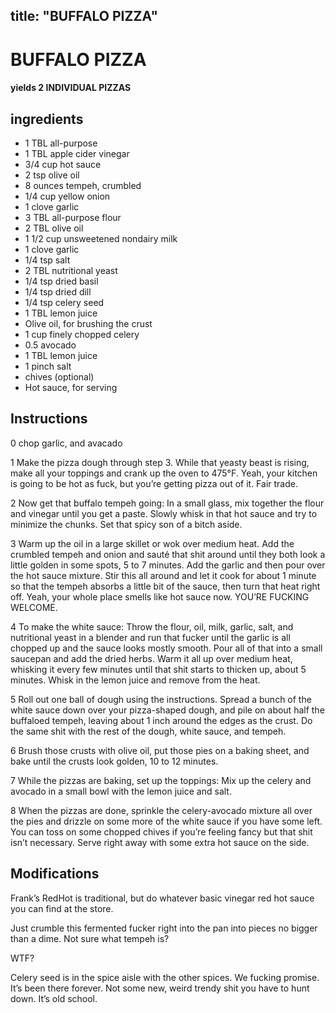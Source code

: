 

title: "BUFFALO PIZZA"
---
# BUFFALO PIZZA



#### yields  2 INDIVIDUAL PIZZAS


## ingredients
* 1 TBL all-purpose 
* 1 TBL apple cider vinegar 
* 3/4 cup hot sauce 
* 2 tsp olive oil 
* 8 ounces tempeh, crumbled 
* 1/4 cup yellow onion 
* 1 clove garlic 
* 3 TBL all-purpose flour 
* 2 TBL olive oil 
* 1 1/2 cup unsweetened nondairy milk 
* 1 clove garlic 
* 1/4 tsp salt 
* 2 TBL nutritional yeast 
* 1/4 tsp dried basil 
* 1/4 tsp dried dill 
* 1/4 tsp celery seed 
* 1 TBL lemon juice 
* Olive oil, for brushing the crust 
* 1 cup finely chopped celery 
* 0.5 avocado 
* 1 TBL lemon juice 
* 1 pinch salt 
* chives (optional)
* Hot sauce, for serving 



## Instructions
0 chop garlic, and avacado

1 Make the pizza dough through step 3. While that yeasty beast is rising, make all your toppings and crank up the oven to 475°F. Yeah, your kitchen is going to be hot as fuck, but you’re getting pizza out of it. Fair trade.

2 Now get that buffalo tempeh going: In a small glass, mix together the flour and vinegar until you get a paste. Slowly whisk in that hot sauce and try to minimize the chunks. Set that spicy son of a bitch aside.

3 Warm up the oil in a large skillet or wok over medium heat. Add the crumbled tempeh and onion and sauté that shit around until they both look a little golden in some spots, 5 to 7 minutes. Add the garlic and then pour over the hot sauce mixture. Stir this all around and let it cook for about 1 minute so that the tempeh absorbs a little bit of the sauce, then turn that heat right off. Yeah, your whole place smells like hot sauce now. YOU’RE FUCKING WELCOME.

4 To make the white sauce: Throw the flour, oil, milk, garlic, salt, and nutritional yeast in a blender and run that fucker until the garlic is all chopped up and the sauce looks mostly smooth. Pour all of that into a small saucepan and add the dried herbs. Warm it all up over medium heat, whisking it every few minutes until that shit starts to thicken up, about 5 minutes. Whisk in the lemon juice and remove from the heat.

5 Roll out one ball of dough using the instructions. Spread a bunch of the white sauce down over your pizza-shaped dough, and pile on about half the buffaloed tempeh, leaving about 1 inch around the edges as the crust. Do the same shit with the rest of the dough, white sauce, and tempeh.

6 Brush those crusts with olive oil, put those pies on a baking sheet, and bake until the crusts look golden, 10 to 12 minutes.

7 While the pizzas are baking, set up the toppings: Mix up the celery and avocado in a small bowl with the lemon juice and salt.

8 When the pizzas are done, sprinkle the celery-avocado mixture all over the pies and drizzle on some more of the white sauce if you have some left. You can toss on some chopped chives if you’re feeling fancy but that shit isn’t necessary. Serve right away with some extra hot sauce on the side.



## Modifications
Frank’s RedHot is traditional, but do whatever basic vinegar red hot sauce you can find at the store.

 Just crumble this fermented fucker right into the pan into pieces no bigger than a dime. Not sure what tempeh is?

 WTF?

 Celery seed is in the spice aisle with the other spices. We fucking promise. It’s been there forever. Not some new, weird trendy shit you have to hunt down. It’s old school.




